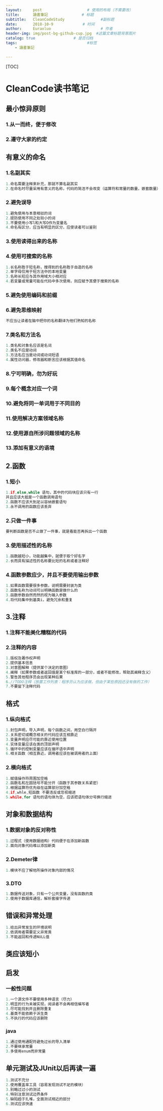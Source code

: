 ```yaml
---
layout:     post                    # 使用的布局（不需要改）
title:      讀書筆記               # 标题 
subtitle:   CleanCodeStudy                #副标题
date:       2018-10-9             # 时间
author:     Euraxluo                      # 作者
header-img: img/post-bg-github-cup.jpg  #这篇文章标题背景图片
catalog: true                 # 是否归档
tags:                               #标签
    - 讀書筆記

---
```

[TOC]
# CleanCode读书笔记
## 最小惊异原则
### 1.从一而终，便于修改
### 2.遵守大家的约定


## 有意义的命名
### 1.名副其实
```c
1.命名需要注释来补充，那就不算名副其实
2.在命名时尽量采用有意义的名称，代码的简洁不会改变（运算符和常量的数量，嵌套数量）
```
### 2.避免误导
```c
1.避免使用与本意相驳的词
2.提防使用不同之处较小的词
3.不要使用小写l和大写O作为变量名
4.命名有区分，应当有明显的区分，应使读者可以鉴别
```
### 3.使用读得出来的名称
### 4.使用可搜索的名称
```c
1.长名称胜于短名称，搜得到的名称胜于自造的名称
2.单字母仅用于短方法中的本地变量
3.名称长短应与其作用域大小相对应
4.若变量或常量可能在代码中多次使用，则应赋予其便于搜索的名称
```
### 5.避免使用编码和前缀
### 6.避免思维映射
```c
不应当让读者在脑中把你的名称翻译为他们熟知的名称
```
### 7.类名和方法名
```c
1.类名和对象名应该是名词
2.类名不应是动词
3.方法名应当是动词或动词短语
4.属性访问器，修改器和断言应该根据其值命名
```
### 8.宁可明确，勿为好玩
### 9.每个概念对应一个词
### 10.避免将同一单词用于不同目的
### 11.使用解决方案领域名称
### 12.使用源自所涉问题领域的名称
### 13.添加有意义的语境

## 2.函数
### 1.短小
```c
1.if,else,while 语句，其中的代码块应该只有一行
并且应该大抵是一个函数调用语句
2.函数不应该大到足以容纳嵌套语句
3.永不调用的函数应该丢弃
```
### 2.只做一件事
```c
要判断函数是否不止做了一件事，就是看能否再拆出一个函数
```
### 3.使用描述性的名称
```c
1.函数越短小，功能越集中，就便于取个好名字
2.长而具有描述性的名称要比短的名称或者注释好
```
### 4.函数参数应少，并且不要使用输出参数
```c
1.如果函数需要很多参数，说明需要封装为类
2.函数名称为动词可以明确函数是做什么的
3.函数参数自然而然的视为输入参数
4.将代码集中到基类i，避免冗余和重复
```

## 3.注释
### 1.注释不能美化糟糕的代码
### 2.注释的内容
```c
1.版权及著作权声明
2.提供基本信息
3.对意图解释（提供某个决定的意图）
4.阐释（如果参数或者返回值是某个标准库的一部分，或者不能修改，帮助其阐释含义）
5.警告其他程序员会出现某种后果
6.//TODO注释（放置工作列表：程序员认为应该做，但由于某些原因还没有做的工作）
7.不要留下注释代码
```

## 格式
### 1.纵向格式
```c
1.封包声明，导入声明，每个函数之间，用空白行隔开
2.关系密切或概念相关的代码应该互相靠近
3.变量声明应尽可能的靠近使用位置
4.实体变量应该在类的顶部声明
5.循环中的控制变量应该在循环语中声明
6.相关函数（相互靠近，调用者应该在被调用者的上面）
```
### 2.横向格式
```c
1.赋值操作符周围加空格
2.函数名和左圆括号不能分开（函数于其参数关系紧密）
3.根据运算符优先级在运算部分加空格
4.if,whle,短函数 不要违反或忽视缩进
5.while,for 语句的语句体为空，应该把语句体分号换行缩进
```

## 对象和数据结构
### 1.数据对象的反对称性
```c
1.过程式（使用数据结构）代码便于在添加新函数
2.面向对象代码难以添加新类
```
### 2.Demeter律
```c
1.模块不应了解他所操作对象内部的情况
```
### 3.DTO
```c
1.数据传送对象，只有一个公共变量，没有函数的类
2.使用于数据库通信，解析套接字传递
```

## 错误和异常处理
```c
1.给出异常发生的环境说明
2.依调用者需要定义异常类
3.不能返回和传递NULL值
```

## 类应该短小

## 启发
### 一般性问题
```c
1.一个源文件不要使用多种语言（尽力）
2.明显的行为未被实现，阅读者不会再相信编写者
3.尽可能找到并且删除重复
4.基类不能依赖于派生类
5.不执行的代码应该删除
```
### java
```c
1.通过使用通配符避免过长的导入清单
2.不要继承常量
3.多使用enum而非常量
```

## 单元测试及JUnit以后再读一遍
```c
1.测试不充分
2.使用覆盖率工具（容易发现测试不足的模块）
3.别略过过小的测试
4.特别注意测试边界条件
5.缺陷趋于扎堆，全面测试相近的部分
6.测试应该快速
```
